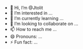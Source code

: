 - 👋 Hi, I’m @Jtolit
- 👀 I’m interested in ...
- 🌱 I’m currently learning ...
- 💞️ I’m looking to collaborate on ...
- 📫 How to reach me ...
- 😄 Pronouns: ...
- ⚡ Fun fact: ...

<!---
Jtolit/Jtolit is a ✨ special ✨ repository because its `README.md` (this file) appears on your GitHub profile.
You can click the Preview link to take a look at your changes.
--->

